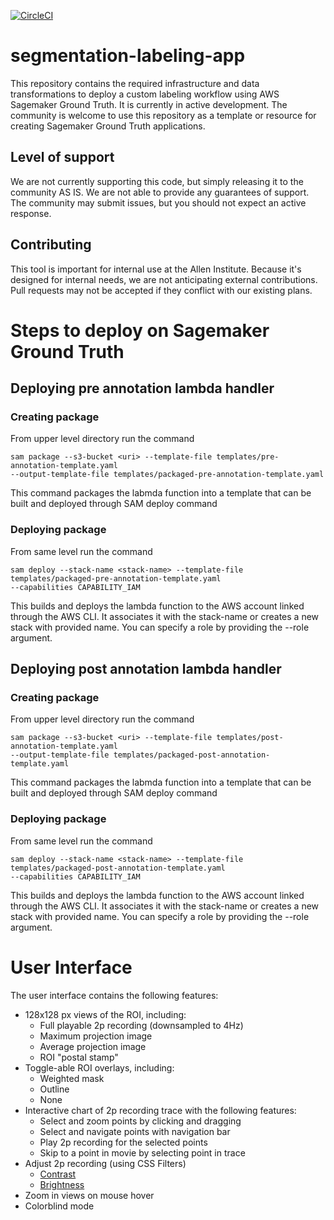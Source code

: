 [![CircleCI](https://circleci.com/gh/AllenInstitute/segmentation-labeling-app.svg?style=svg)](https://circleci.com/gh/AllenInstitute/segmentation-labeling-app)

# segmentation-labeling-app
This repository contains the required infrastructure and data transformations to deploy a custom labeling workflow using AWS Sagemaker Ground Truth. It is currently in active development. The community is welcome to use this repository as a template or resource for creating Sagemaker Ground Truth applications.

## Level of support
We are not currently supporting this code, but simply releasing it to the community AS IS. We are not able to provide any guarantees of support.  The community may submit issues, but you should not expect an active response.

## Contributing
This tool is important for internal use at the Allen Institute. Because it's designed for internal needs, we are not anticipating external contributions. Pull requests may not be accepted if they conflict with our existing plans.

# Steps to deploy on Sagemaker Ground Truth

## Deploying pre annotation lambda handler

### Creating package
From upper level directory run the command
```console
sam package --s3-bucket <uri> --template-file templates/pre-annotation-template.yaml
--output-template-file templates/packaged-pre-annotation-template.yaml
```
This command packages the labmda function into a template that can be built
and deployed through SAM deploy command

### Deploying package
From same level run the command
```console
sam deploy --stack-name <stack-name> --template-file templates/packaged-pre-annotation-template.yaml
--capabilities CAPABILITY_IAM
```
This builds and deploys the lambda function to the AWS account linked through
the AWS CLI. It associates it with the stack-name or creates a new stack with
provided name. You can specify a role by providing the --role argument.

## Deploying post annotation lambda handler

### Creating package
From upper level directory run the command
```console
sam package --s3-bucket <uri> --template-file templates/post-annotation-template.yaml
--output-template-file templates/packaged-post-annotation-template.yaml
```
This command packages the labmda function into a template that can be built
and deployed through SAM deploy command

### Deploying package
From same level run the command
```console
sam deploy --stack-name <stack-name> --template-file templates/packaged-post-annotation-template.yaml
--capabilities CAPABILITY_IAM
```
This builds and deploys the lambda function to the AWS account linked through
the AWS CLI. It associates it with the stack-name or creates a new stack with
provided name. You can specify a role by providing the --role argument.

# User Interface

The user interface contains the following features:
* 128x128 px views of the ROI, including:
    - Full playable 2p recording (downsampled to 4Hz)
    - Maximum projection image
    - Average projection image
    - ROI "postal stamp"
* Toggle-able ROI overlays, including:
    - Weighted mask
    - Outline
    - None
* Interactive chart of 2p recording trace with the following features:
    - Select and zoom points by clicking and dragging
    - Select and navigate points with navigation bar
    - Play 2p recording for the selected points
    - Skip to a point in movie by selecting point in trace
* Adjust 2p recording (using CSS Filters)
    - [Contrast](https://developer.mozilla.org/en-US/docs/Web/CSS/filter-function/brightness)
    - [Brightness](https://developer.mozilla.org/en-US/docs/Web/CSS/filter-function/contrast)
* Zoom in views on mouse hover
* Colorblind mode
